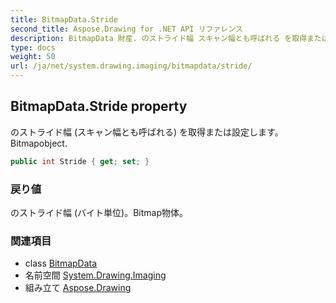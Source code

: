```yaml
---
title: BitmapData.Stride
second_title: Aspose.Drawing for .NET API リファレンス
description: BitmapData 財産. のストライド幅 スキャン幅とも呼ばれる を取得または設定しますBitmapobject.
type: docs
weight: 50
url: /ja/net/system.drawing.imaging/bitmapdata/stride/
---
```

## BitmapData.Stride property

のストライド幅 (スキャン幅とも呼ばれる) を取得または設定します。Bitmapobject.

```csharp
public int Stride { get; set; }
```

### 戻り値

のストライド幅 (バイト単位)。Bitmap物体。

### 関連項目

* class [BitmapData](../)
* 名前空間 [System.Drawing.Imaging](../../bitmapdata/)
* 組み立て [Aspose.Drawing](../../../)


